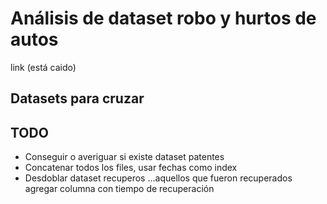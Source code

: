 # Análisis de dataset robo y hurtos de autos 

link (está caido)

## Datasets para cruzar

## TODO
* Conseguir o averiguar si existe dataset patentes
* Concatenar todos los files, usar fechas como index
* Desdoblar dataset recuperos
...aquellos que fueron recuperados agregar columna con tiempo de recuperación

